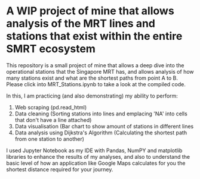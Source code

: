 # A WIP project of mine that allows analysis of the MRT lines and stations that exist within the entire SMRT ecosystem
This repository is a small project of mine that allows a deep dive into the operational stations that the Singapore MRT has, and allows analysis of how many stations exist and what are the shortest paths from point A to B. Please click into MRT_Stations.ipynb to take a look at the compiled code.

In this, I am practicing (and also demonstrating) my ability to perform:

1) Web scraping (pd.read_html)
2) Data cleaning (Sorting stations into lines and emplacing 'NA' into cells that don't have a line attached)
3) Data visualisation (Bar chart to show amount of stations in different lines
4) Data analysis using Dijkstra's Algorithm (Calculating the shortest path from one station to another)

I used Jupyter Notebook as my IDE with Pandas, NumPY and matplotlib libraries to enhance the results of my analyses, and also to understand the basic level of how an application like Google Maps calculates for you the shortest distance required for your journey.
